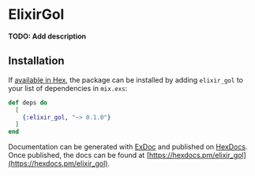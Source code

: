 # ElixirGol

**TODO: Add description**

## Installation

If [available in Hex](https://hex.pm/docs/publish), the package can be installed
by adding `elixir_gol` to your list of dependencies in `mix.exs`:

```elixir
def deps do
  [
    {:elixir_gol, "~> 0.1.0"}
  ]
end
```

Documentation can be generated with [ExDoc](https://github.com/elixir-lang/ex_doc)
and published on [HexDocs](https://hexdocs.pm). Once published, the docs can
be found at [https://hexdocs.pm/elixir_gol](https://hexdocs.pm/elixir_gol).

